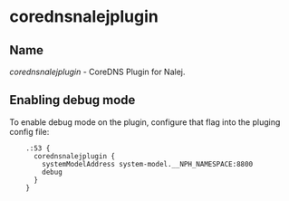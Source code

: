 # corednsnalejplugin

## Name

*corednsnalejplugin* - CoreDNS Plugin for Nalej.

## Enabling debug mode

To enable debug mode on the plugin, configure that flag into the pluging config file:

```
    .:53 {
      corednsnalejplugin {
        systemModelAddress system-model.__NPH_NAMESPACE:8800
        debug
      }
    }
```